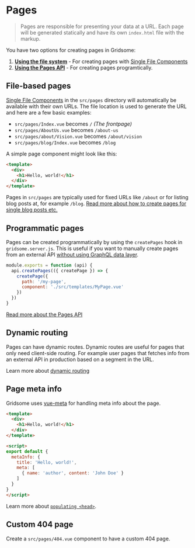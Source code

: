 # Pages

> Pages are responsible for presenting your data at a URL. Each page will be generated statically and have its own `index.html` file with the markup.

You have two options for creating pages in Gridsome:

1. **[Using the file system](#file-based-pages)** - For creating pages with [Single File Components](https://vuejs.org/v2/guide/single-file-components.html)
2. **[Using the Pages API](#programmatic-pages)** - For creating pages programtically.


## File-based pages

[Single File Components](https://vuejs.org/v2/guide/single-file-components.html) in the `src/pages` directory will automatically be available with their own URLs. The file location is used to generate the URL and here are a few basic examples:

- `src/pages/Index.vue` becomes `/` *(The frontpage)*
- `src/pages/AboutUs.vue` becomes `/about-us`
- `src/pages/about/Vision.vue` becomes `/about/vision`
- `src/pages/blog/Index.vue` becomes `/blog`

A simple page component might look like this:

```html
<template>
  <div>
    <h1>Hello, world!</h1>
  </div>
</template>
```

Pages in `src/pages` are typically used for fixed URLs like `/about` or for listing blog posts at, for example `/blog`. [Read more about how to create pages for single blog posts etc.](/docs/collections/)

## Programmatic pages

Pages can be created programmatically by using the `createPages` hook in `gridsome.server.js`. This is useful if you want to manually create pages from an external API [without using GraphQL data layer](/docs/pages-api#create-pages-from-external-apis).

```js
module.exports = function (api) {
  api.createPages(({ createPage }) => {
    createPage({
      path: '/my-page',
      component: './src/templates/MyPage.vue'
    })
  })
}
```

[Read more about the Pages API](/docs/pages-api/)

## Dynamic routing

Pages can have dynamic routes. Dynamic routes are useful for pages that only need client-side routing. For example user pages that fetches info from an external API in production based on a segment in the URL.

Learn more about [dynamic routing](/docs/dynamic-routing/)

## Page meta info

Gridsome uses [vue-meta](https://vue-meta.nuxtjs.org/) for handling meta info about the page.

```html
<template>
  <div>
    <h1>Hello, world!</h1>
  </div>
</template>

<script>
export default {
  metaInfo: {
    title: 'Hello, world!',
    meta: [
      { name: 'author', content: 'John Doe' }
    ]
  }
}
</script>
```

Learn more about [`populating <head>`](/docs/head/).

## Custom 404 page

Create a `src/pages/404.vue` component to have a custom 404 page.
